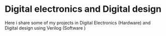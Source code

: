 # Digital electronics and Digital design
Here i share some of my projects in Digital Electronics (Hardware) and Digital design using Verilog (Software )
